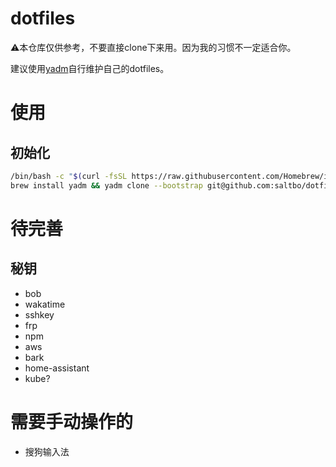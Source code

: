 # dotfiles
⚠️本仓库仅供参考，不要直接clone下来用。因为我的习惯不一定适合你。

建议使用[yadm](https://github.com/TheLocehiliosan/yadm)自行维护自己的dotfiles。

# 使用

## 初始化

```bash
/bin/bash -c "$(curl -fsSL https://raw.githubusercontent.com/Homebrew/install/HEAD/install.sh)"
brew install yadm && yadm clone --bootstrap git@github.com:saltbo/dotfiles.git
```

# 待完善

## 秘钥
- bob
- wakatime
- sshkey
- frp
- npm
- aws
- bark
- home-assistant
- kube?

# 需要手动操作的
- 搜狗输入法
